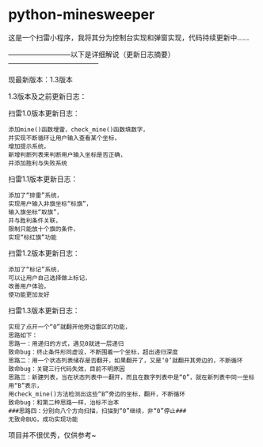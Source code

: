 # python-minesweeper
这是一个扫雷小程序，我将其分为控制台实现和弹窗实现，代码持续更新中……


—————————以下是详细解说（更新日志摘要）—————————————


现最新版本：1.3版本


1.3版本及之前更新日志：


扫雷1.0版本更新日志：

```
添加mine()函数埋雷，check_mine()函数填数字，
并实现不断循环让用户输入查看某个坐标，
增加提示系统，
新增判断列表来判断用户输入坐标是否正确，
并添加胜利与失败系统
```


扫雷1.1版本更新日志：

```
添加了“排雷”系统，
实现用户输入非旗坐标“标旗”，
输入旗坐标“取旗”，
并与胜利条件关联，
限制只能放十个旗的条件，
实现“标红旗”功能
```


扫雷1.2版本更新日志：


```
添加了“标记”系统，
可以让用户自己选择做上标记，
改善用户体验，
使功能更加友好
```


扫雷1.3版本更新日志：


```
实现了点开一个“0”就翻开他旁边雷区的功能，
思路如下：
思路一：用递归的方式，遇见0就进一层递归
致命bug：终止条件形同虚设，不断围着一个坐标，超出递归深度
思路二：用一个状态列表储存是否翻开，如果翻开了，又是‘0’就翻开其旁边的，不断循环
致命bug：关键三行代码失效，目前不明原因
思路三：新建列表，当在状态列表中一翻开，而且在数字列表中是“0”，就在新列表中同一坐标用“B”表示，
用check_mine()方法检测出这些“B”旁边的坐标，翻开，不断循环
致命bug：和第二种思路一样，治标不治本
###思路四：分别向八个方向扫描，扫描到“0”继续，非“0”停止###
无致命BUG，成功实现功能
```


项目并不很优秀，仅供参考~

